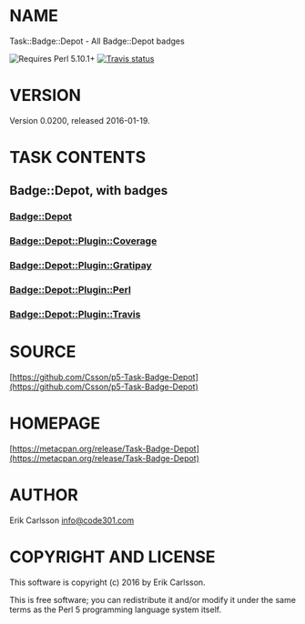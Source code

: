 # NAME

Task::Badge::Depot - All Badge::Depot badges

![Requires Perl 5.10.1+](https://img.shields.io/badge/perl-5.10.1+-brightgreen.svg) [![Travis status](https://api.travis-ci.org/Csson/p5-Task-Badge-Depot.svg?branch=master)](https://travis-ci.org/Csson/p5-Task-Badge-Depot) 

# VERSION

Version 0.0200, released 2016-01-19.

# TASK CONTENTS

## Badge::Depot, with badges

### [Badge::Depot](https://metacpan.org/pod/Badge::Depot)

### [Badge::Depot::Plugin::Coverage](https://metacpan.org/pod/Badge::Depot::Plugin::Coverage)

### [Badge::Depot::Plugin::Gratipay](https://metacpan.org/pod/Badge::Depot::Plugin::Gratipay)

### [Badge::Depot::Plugin::Perl](https://metacpan.org/pod/Badge::Depot::Plugin::Perl)

### [Badge::Depot::Plugin::Travis](https://metacpan.org/pod/Badge::Depot::Plugin::Travis)

# SOURCE

[https://github.com/Csson/p5-Task-Badge-Depot](https://github.com/Csson/p5-Task-Badge-Depot)

# HOMEPAGE

[https://metacpan.org/release/Task-Badge-Depot](https://metacpan.org/release/Task-Badge-Depot)

# AUTHOR

Erik Carlsson <info@code301.com>

# COPYRIGHT AND LICENSE

This software is copyright (c) 2016 by Erik Carlsson.

This is free software; you can redistribute it and/or modify it under
the same terms as the Perl 5 programming language system itself.
